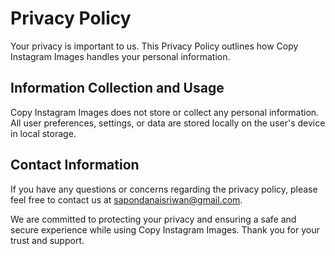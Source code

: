 # Privacy Policy

Your privacy is important to us. This Privacy Policy outlines how Copy Instagram Images handles your personal information.

## Information Collection and Usage

Copy Instagram Images does not store or collect any personal information. All user preferences, settings, or data are stored locally on the user's device in local storage.

## Contact Information

If you have any questions or concerns regarding the privacy policy, please feel free to contact us at sapondanaisriwan@gmail.com.

We are committed to protecting your privacy and ensuring a safe and secure experience while using Copy Instagram Images. Thank you for your trust and support.